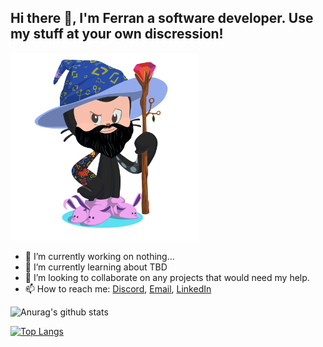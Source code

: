 <h2>Hi there 👋, I'm Ferran a software developer. Use my stuff at your own discression!</h2>

<img src="octocat.png" width="300" height="300">

- 🔭 I’m currently working on nothing...
- 🌱 I’m currently learning about TBD
- 👯 I’m looking to collaborate on any projects that would need my help.
- 📫 How to reach me: [Discord](https://discord.gg/bmKvmhenvu), [Email](mailto:ferran.marin.llobet@gmail.com), [LinkedIn](https://www.linkedin.com/in/ferranmarinllobet/)

![Anurag's github stats](https://github-readme-stats.vercel.app/api?username=ferranmarin&count_private=false&show_icons=true&theme=dark&hide=contribs,prs)

[![Top Langs](https://github-readme-stats.vercel.app/api/top-langs/?username=ferranmarin&theme=dark&layout=compact)](https://github.com/anuraghazra/github-readme-stats)
